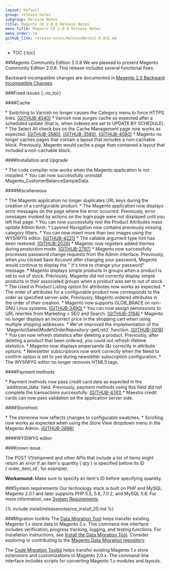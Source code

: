 ```yaml
---
layout: default
group: release-notes
subgroup: Release Notes
title: Magento CE 2.0.8 Release Notes
menu_title: Magento CE 2.0.8 Release Notes
menu_order: 14
github_link: release-notes/ReleaseNotes2.0.8CE.md
---
```

*	TOC
{:toc}


##Magento Community Edition 2.0.8
We are pleased to present Magento Community Edition 2.0.8. This release includes  several functional fixes.


Backward-incompatible changes are documented in <a href="{{ page.baseurl }}release-notes/changes_2.0.html" target="_blank">Magento 2.0 Backward Incompatible Changes</a>.



###Fixed issues
{:.no_toc}


####Cache
<!--- 52923-->* Switching to Varnish no longer causes the Category menu to force HTTPS links. <a href="https://github.com/magento/magento2/issues/4540" target="_blank">(GITHUB-4540)</a>

<!--- 48729 -->* Varnish now purges cache as expected after a scheduled update (that is, when indexes are set to UPDATE BY SCHEDULE).  


<!--- 51803-->* The Select All check box on the Cache Management page now works as expected. <a href="https://github.com/magento/magento2/issues/4080" target="_blank">(GITHUB-3580)</a>, <a href="https://github.com/magento/magento2/issues/3580" target="_blank">(GITHUB-3580)</a>, <a href="https://github.com/magento/magento2/issues/4080" target="_blank">(GITHUB-4080)</a>

<!--- 45402 -->* Magento no longer caches pages that contain a layout that includes a non-cachable block. Previously, Magento would cache a page than contained a layout that included a non-cachable block.



####Installation and Upgrade

<!--- 51592 -->* The code compiler now works when the Magento application is not installed.

<!--- 45608 -->* You can now successfully uninstall  Magento_CustomerBalanceSampleData.





####Miscellaneous



<!--- 53342 -->* The Magento application no longer duplicates URL keys during the creation of a configurable product.


<!--- 46014 -->* The Magento application now displays error messages on the page where the error occurred. Previously, error messages invoked by actions on the login page were not displayed until you left that page.





<!--- 50507 -->* You can now successfully rest the Product Attributes mass update Admin form.


<!--- 50193 -->* Layered Navigation now contains previously missing category filters.



<!--- 52284 -->* You can now insert more than two images using the WYSIWYG editor. <a href="https://github.com/magento/magento2/issues/4221" target="_blank">(GITHUB-4221)</a>


<!--- 49877 -->* The callable argument type hint has been restored. <a href="https://github.com/magento/magento2/issues/2026" target="_blank">(GITHUB-2026)</a>

<!--- 47999 -->* Magento now registers added themes during production mode. <a href="https://github.com/magento/magento2/issues/2797" target="_blank">(GITHUB-2797)</a>



<!--- 52437 -->* Magento now successfully processes password change requests from the Admin interface. Previously, when you clicked Save Account after changing your password, Magento would continue to display the " It's time to change your password" message.


<!--- 45651 -->* Magento displays simple products in groups when a product is set to out of stock. Previously, Magento did not correctly display simple products in their associated groups when a product was set to out of stock.



<!--- 51079 -->* The Used in Product Listing option for attributes now works as expected.


<!--- 50409-->* The order of attributes for a configurable product now corresponds to the order as specified server-side. Previously, Magento ordered attributes in the order of their creation.


<!--- 50076 -->* Magento now supports GLOB_BRACE on non-GNU Linux systems. <a href="https://github.com/magento/magento2/issues/3490" target="_blank">(GITHUB-3490)</a>


<!--- 49769 -->* You can now assign permissions to URL rewrites from Marketing > SEO and Search. <a href="https://github.com/magento/magento2/issues/3194" target="_blank">(GITHUB-3194)</a> 

<!--- 49716 -->* Magento no longer displays an incorrect price in the shopping cart when using multiple  shipping addresses. 


<!--- 49212 -->* We've improved the implementation of the `Magento\Sales\Model\OrderRepository::getList()` function.  <a href="https://github.com/magento/magento2/issues/3018" target="_blank">(GITHUB-3018)</a> 





<!--- 52629 -->* You can now refresh statistics after deleting a product. Previously, after  deleting a product that been ordered, you could not refresh lifetime statistics. 

<!--- 50144 -->* Magento now displays ampersands (&) correctly in attribute options.

<!--- 52512 -->* Newsletter subscriptions now work correctly when the Need to confirm option is set to yes during newsletter subscription configuration.  

<!--- 50522 -->* The WYSIWYG editor no longer removes HTML5 tags.



####Payment methods


<!--- 53865-->* Payment methods now pass credit card data as expected in the  `additional_data` field. Previously, payment methods using this field did not complete the transactions successfully.  <a href="https://github.com/magento/magento2/issues/4741" target="_blank">(GITHUB-4741)</a>

<!--- 51834 -->* Maestro credit cards can now pass validation on the application server side.



####Storefront
<!--- 51072 -->* The storeview now reflects changes to configurable swatches.  

<!--- 48386 -->* Scrolling now works as expected when using the Store View dropdown  menu in the Magento Admin.  <a href="https://github.com/magento/magento2/issues/2896" target="_blank">(GITHUB-2896)</a> 


####WYSIWYG editor







###Known issue

<!--- 49556 -->The POST V1/shipment and other APIs that include a list of items might return an error if an item's quantity (`qty`) is specified before its ID (`order_item_id`, for example).

**Workaround:** Make sure to specify an item's ID before specifying quantity.


###System requirements
Our technology stack is built on PHP and MySQL. Magento 2.0.1 and later supports PHP 5.5, 5.6, 7.0.2, and MySQL 5.6. For more information, see
<a href="{{ page.baseurl }}install-gde/system-requirements.html" target="_blank">System Requirements</a>.


{% include install/releasenotes/ce_install_20.md %}


###Migration toolkits
The <a href="{{ page.baseurl }}migration/migration-migrate.html" target="_blank">Data Migration Tool</a> helps transfer existing Magento 1.x store data to Magento 2.x. This command-line interface includes verification, progress tracking, logging, and testing functions. For installation instructions, see  <a href="{{ page.baseurl }}migration/migration-tool-install.html" target="_blank">Install the Data Migration Tool</a>. Consider exploring or contributing to the <a href="https://github.com/magento/data-migration-tool" target="_blank"> Magento Data Migration repository</a>.

The <a href="https://github.com/magento/code-migration" target="_blank">Code Migration Toolkit</a> helps transfer existing Magento 1.x store extensions and customizations to Magento 2.0.x. The command-line interface includes scripts for converting Magento 1.x modules and layouts.
